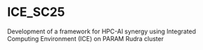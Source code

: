 # ICE_SC25
Development of a framework for HPC-AI synergy using Integrated Computing Environment (ICE) on PARAM Rudra cluster
